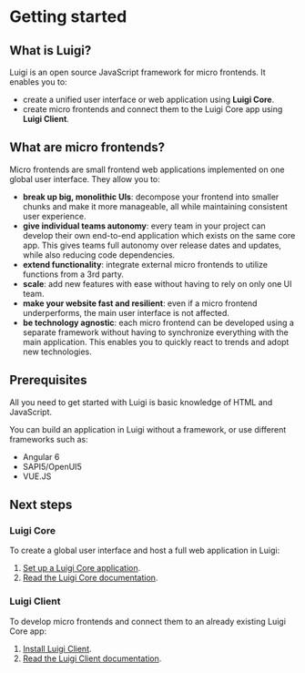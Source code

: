 # Getting started 

## What is Luigi?

Luigi is an open source JavaScript framework for micro frontends. It enables you to:
* create a unified user interface or web application using **Luigi Core**. 
* create micro frontends and connect them to the Luigi Core app using **Luigi Client**.

## What are micro frontends? 

Micro frontends are small frontend web applications implemented on one global user interface. They allow you to:

* **break up big, monolithic UIs**: decompose your frontend into smaller chunks and make it more manageable, all while maintaining consistent user experience.
* **give individual teams autonomy**: every team in your project can develop their own end-to-end application which exists on the same core app. This gives teams full autonomy over release dates and updates, while also reducing code dependencies.
* **extend functionality**: integrate external micro frontends to utilize functions from a 3rd party.
* **scale**: add new features with ease without having to rely on only one UI team.
* **make your website fast and resilient**: even if a micro frontend underperforms, the main user interface is not affected.
* **be technology agnostic**: each micro frontend can be developed using a separate framework without having to synchronize everything with the main application. This enables you to quickly react to trends and adopt new technologies.

## Prerequisites 

All you need to get started with Luigi is basic knowledge of HTML and JavaScript. 

You can build an application in Luigi without a framework, or use different frameworks such as:
* Angular 6
* SAPI5/OpenUI5
* VUE.JS 

## Next steps

### Luigi Core

To create a global user interface and host a full web application in Luigi:

1. [Set up a Luigi Core application](https://github.com/SAP/luigi/blob/master/docs/application-setup.md).
2. [Read the Luigi Core documentation](https://github.com/SAP/luigi/blob/master/docs/README.md#luigi-core).


### Luigi Client

To develop micro frontends and connect them to an already existing Luigi Core app:

1. [Install Luigi Client](https://github.com/SAP/luigi/tree/master/client#luigi-client).
2. [Read the Luigi Client documentation](https://github.com/SAP/luigi/tree/master/docs#luigi-client).
